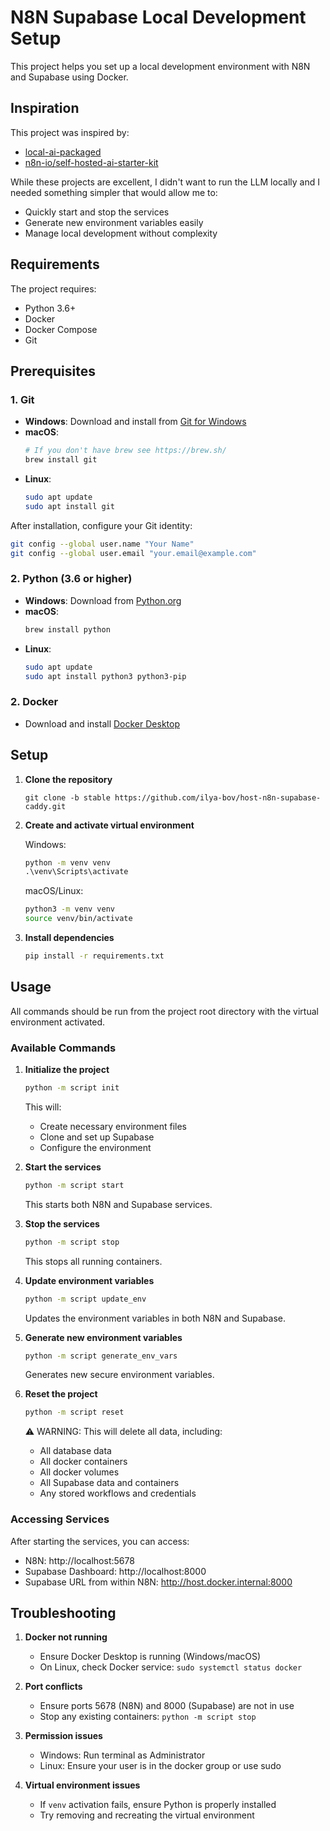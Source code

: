# N8N Supabase Local Development Setup

This project helps you set up a local development environment with N8N and Supabase using Docker.

## Inspiration

This project was inspired by:
- [local-ai-packaged](https://github.com/coleam00/local-ai-packaged)
- [n8n-io/self-hosted-ai-starter-kit](https://github.com/n8n-io/self-hosted-ai-starter-kit)

While these projects are excellent, I didn't want to run the LLM locally and I needed something simpler that would allow me to:
- Quickly start and stop the services
- Generate new environment variables easily
- Manage local development without complexity

## Requirements

The project requires:
- Python 3.6+
- Docker
- Docker Compose
- Git


## Prerequisites

### 1. Git
- **Windows**: Download and install from [Git for Windows](https://gitforwindows.org/)
- **macOS**:
  ```bash
  # If you don't have brew see https://brew.sh/
  brew install git
  ```
- **Linux**:
  ```bash
  sudo apt update
  sudo apt install git
  ```

After installation, configure your Git identity:
```bash
git config --global user.name "Your Name"
git config --global user.email "your.email@example.com"
```

### 2. Python (3.6 or higher)
- **Windows**: Download from [Python.org](https://www.python.org/downloads/)
- **macOS**: 
  ```bash
  brew install python
  ```
- **Linux**:
  ```bash
  sudo apt update
  sudo apt install python3 python3-pip
  ```

### 2. Docker
- Download and install [Docker Desktop](https://www.docker.com/products/docker-desktop)

## Setup

1. **Clone the repository**


   ```git clone -b stable https://github.com/ilya-bov/host-n8n-supabase-caddy.git```

2. **Create and activate virtual environment**
   
   Windows:
   ```cmd
   python -m venv venv
   .\venv\Scripts\activate
   ```

   macOS/Linux:
   ```bash
   python3 -m venv venv
   source venv/bin/activate
   ```

3. **Install dependencies**
   ```bash
   pip install -r requirements.txt
   ```

## Usage

All commands should be run from the project root directory with the virtual environment activated.

### Available Commands

1. **Initialize the project**
   ```bash
   python -m script init
   ```
   This will:
   - Create necessary environment files
   - Clone and set up Supabase
   - Configure the environment

2. **Start the services**
   ```bash
   python -m script start
   ```
   This starts both N8N and Supabase services.

3. **Stop the services**
   ```bash
   python -m script stop
   ```
   This stops all running containers.

4. **Update environment variables**
   ```bash
   python -m script update_env
   ```
   Updates the environment variables in both N8N and Supabase.

5. **Generate new environment variables**
   ```bash
   python -m script generate_env_vars
   ```
   Generates new secure environment variables.

6. **Reset the project**
   ```bash
   python -m script reset
   ```
   ⚠️ WARNING: This will delete all data, including:
   - All database data
   - All docker containers
   - All docker volumes
   - All Supabase data and containers
   - Any stored workflows and credentials

### Accessing Services

After starting the services, you can access:
- N8N: http://localhost:5678
- Supabase Dashboard: http://localhost:8000
- Supabase URL from within N8N: http://host.docker.internal:8000

## Troubleshooting

1. **Docker not running**
   - Ensure Docker Desktop is running (Windows/macOS)
   - On Linux, check Docker service: `sudo systemctl status docker`

2. **Port conflicts**
   - Ensure ports 5678 (N8N) and 8000 (Supabase) are not in use
   - Stop any existing containers: `python -m script stop`

3. **Permission issues**
   - Windows: Run terminal as Administrator
   - Linux: Ensure your user is in the docker group or use sudo

4. **Virtual environment issues**
   - If `venv` activation fails, ensure Python is properly installed
   - Try removing and recreating the virtual environment
